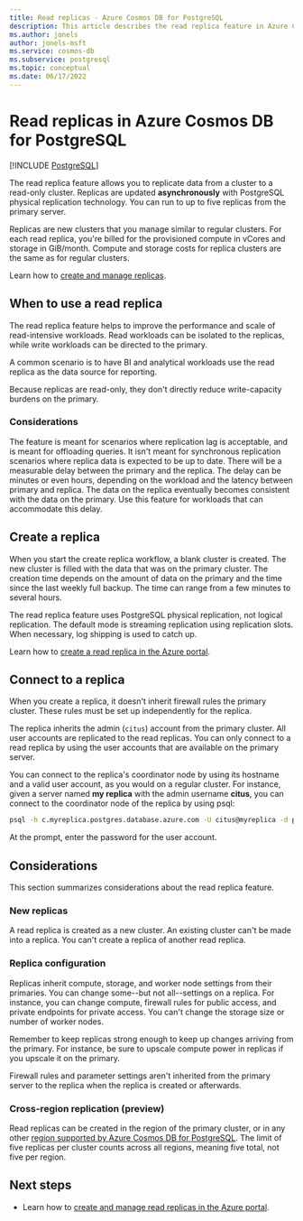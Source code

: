 ```yaml
---
title: Read replicas - Azure Cosmos DB for PostgreSQL
description: This article describes the read replica feature in Azure Cosmos DB for PostgreSQL.
ms.author: jonels
author: jonels-msft
ms.service: cosmos-db
ms.subservice: postgresql
ms.topic: conceptual
ms.date: 06/17/2022
---
```


# Read replicas in Azure Cosmos DB for PostgreSQL

[!INCLUDE [PostgreSQL](../includes/appliesto-postgresql.md)]

The read replica feature allows you to replicate data from a
cluster to a read-only cluster. Replicas are updated
**asynchronously** with PostgreSQL physical replication technology. You can
run to up to five replicas from the primary server.

Replicas are new clusters that you manage similar to regular clusters. For each
read replica, you're billed for the provisioned compute in vCores and storage
in GiB/month. Compute and storage costs for replica clusters are the same as
for regular clusters.

Learn how to [create and manage replicas](howto-read-replicas-portal.md).

## When to use a read replica

The read replica feature helps to improve the performance and scale of
read-intensive workloads. Read workloads can be isolated to the replicas, while
write workloads can be directed to the primary.

A common scenario is to have BI and analytical workloads use the read replica
as the data source for reporting.

Because replicas are read-only, they don't directly reduce write-capacity
burdens on the primary.

### Considerations

The feature is meant for scenarios where replication lag is acceptable, and is
meant for offloading queries. It isn't meant for synchronous replication
scenarios where replica data is expected to be up to date. There will be a
measurable delay between the primary and the replica. The delay can be minutes
or even hours, depending on the workload and the latency between primary and
replica.  The data on the replica eventually becomes consistent with the
data on the primary. Use this feature for workloads that can accommodate this
delay. 

## Create a replica

When you start the create replica workflow, a blank cluster
is created. The new cluster is filled with the data that was on the primary
cluster. The creation time depends on the amount of data on the primary
and the time since the last weekly full backup. The time can range from a few
minutes to several hours.

The read replica feature uses PostgreSQL physical replication, not logical
replication. The default mode is streaming replication using replication slots.
When necessary, log shipping is used to catch up.

Learn how to [create a read replica in the Azure
portal](howto-read-replicas-portal.md).

## Connect to a replica

When you create a replica, it doesn't inherit firewall rules the primary
cluster. These rules must be set up independently for the replica.

The replica inherits the admin (`citus`) account from the primary cluster.
All user accounts are replicated to the read replicas. You can only connect to
a read replica by using the user accounts that are available on the primary
server.

You can connect to the replica's coordinator node by using its hostname and a
valid user account, as you would on a regular cluster.
For instance, given a server named **my replica** with the admin username
**citus**, you can connect to the coordinator node of the replica by using
psql:

```bash
psql -h c.myreplica.postgres.database.azure.com -U citus@myreplica -d postgres
```

At the prompt, enter the password for the user account.

## Considerations

This section summarizes considerations about the read replica feature.

### New replicas

A read replica is created as a new cluster. An existing
cluster can't be made into a replica. You can't create a replica of
another read replica.

### Replica configuration

Replicas inherit compute, storage, and worker node settings from their
primaries. You can change some--but not all--settings on a replica.  For
instance, you can change compute, firewall rules for public access, and private
endpoints for private access. You can't change the storage size or number of
worker nodes.

Remember to keep replicas strong enough to keep up changes arriving from the
primary. For instance, be sure to upscale compute power in replicas if you
upscale it on the primary.

Firewall rules and parameter settings aren't inherited from the primary server
to the replica when the replica is created or afterwards.

### Cross-region replication (preview)

Read replicas can be created in the region of the primary cluster, or in
any other [region supported by Azure Cosmos DB for PostgreSQL](resources-regions.md). The
limit of five replicas per cluster counts across all regions, meaning five
total, not five per region.

## Next steps

* Learn how to [create and manage read replicas in the Azure
  portal](howto-read-replicas-portal.md).
